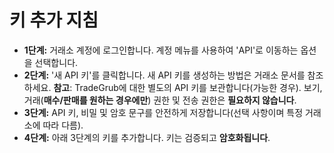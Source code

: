 # **키 추가 지침**
- **1단계:** 거래소 계정에 로그인합니다. 계정 메뉴를 사용하여 'API'로 이동하는 옵션을 선택합니다. 
- **2단계:** '새 API 키'를 클릭합니다. 새 API 키를 생성하는 방법은 거래소 문서를 참조하세요.
**참고**: TradeGrub에 대한 별도의 API 키를 보관합니다(가능한 경우). 보기, 거래(**매수/판매를 원하는 경우에만**) 권한 및 전송 권한은 **필요하지 않습니다**.
- **3단계:** API 키, 비밀 및 암호 문구를 안전하게 저장합니다(선택 사항이며 특정 거래소에 따라 다름).
- **4단계:** 아래 3단계의 키를 추가합니다. 키는 검증되고 **암호화됩니다**.
